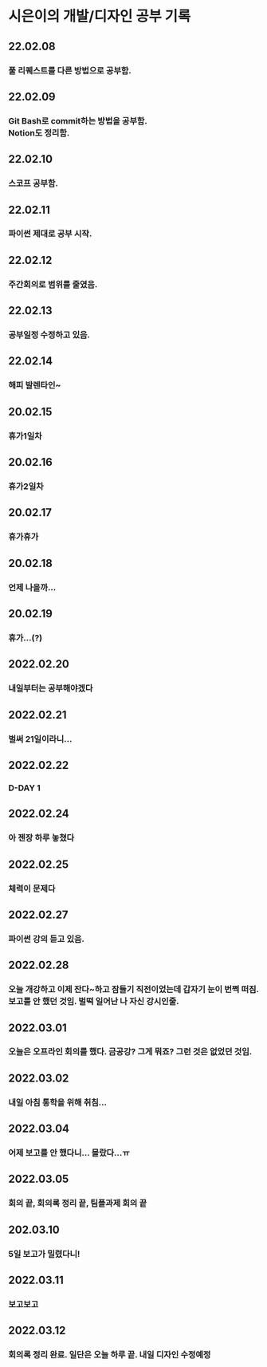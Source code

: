 <h1>시은이의 개발/디자인 공부 기록
<h2>22.02.08</h2>
<h3>풀 리퀘스트를 다른 방법으로 공부함.</h3>

<h2>22.02.09</h2>
<h3>Git Bash로 commit하는 방법을 공부함.<br>
Notion도 정리함.</h3>

<h2>22.02.10</h2>
<h3>스코프 공부함.</h3>

<h2>22.02.11</h2>
<h3>파이썬 제대로 공부 시작.</h3>

<h2>22.02.12</h2>
<h3>주간회의로 범위를 줄였음.</h3>

<h2>22.02.13</h2>
<h3>공부일정 수정하고 있음.</h3>

<h2>22.02.14</h2>
<h3>해피 발렌타인~</h3>

<h2>20.02.15</h2>
<h3>휴가1일차</h3>

<h2>20.02.16</h2>
<h3>휴가2일차</h3>

<h2>20.02.17</h2>
<h3>휴가휴가</h3>

<h2>20.02.18</h2>
<h3>언제 나을까...</h3>

<h2>20.02.19</h2>
<h3>휴가...(?)</h3>

<h2>2022.02.20</h2>
<h3>내일부터는 공부해야겠다</h3>

<h2>2022.02.21</h2>
<h3>벌써 21일이라니...</h3>

<h2>2022.02.22</h2>
<h3>D-DAY 1</h3>

<h2>2022.02.24</h2>
<h3>아 젠장 하루 놓쳤다</h3>

<h2>2022.02.25</h2>
<h3>체력이 문제다</h3>

<h2>2022.02.27</h2>
<h3>파이썬 강의 듣고 있음.</h3>

<h2>2022.02.28</h2>
<h3>오늘 개강하고 이제 잔다~하고 잠들기 직전이었는데 갑자기 눈이 번쩍 떠짐.<br>
보고를 안 했던 것임. 벌떡 일어난 나 자신 강시인줄.</h3>

<h2>2022.03.01</h2>
<h3>오늘은 오프라인 회의를 했다. 금공강? 그게 뭐죠? 그런 것은 없었던 것임.</h3>

<h2>2022.03.02</h2>
<h3>내일 아침 통학을 위해 취침...</h3>

<h2>2022.03.04</h2>
<h3>어제 보고를 안 했다니... 몰랐다...ㅠ</h3>

<h2>2022.03.05</h2>
<h3>회의 끝, 회의록 정리 끝, 팀플과제 회의 끝</h3>

<h2>202.03.10</h2>
<h3>5일 보고가 밀렸다니!</h3>

<h2>2022.03.11</h2>
<h3>보고보고</h3>

<h2>2022.03.12</h2>
<h3>회의록 정리 완료. 일단은 오늘 하루 끝.
내일 디자인 수정예정</h3>